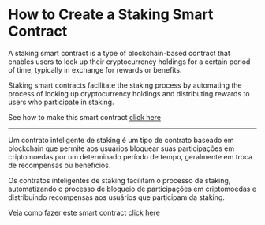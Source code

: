 # How to Create a Staking Smart Contract

A staking smart contract is a type of blockchain-based contract that enables users to lock up their cryptocurrency holdings for a certain period of time, typically in exchange for rewards or benefits.

Staking smart contracts facilitate the staking process by automating the process of locking up cryptocurrency holdings and distributing rewards to users who participate in staking.

See how to make this smart contract [click here](https://www.youtube.com/@nftchoose)

<hr />

Um contrato inteligente de staking é um tipo de contrato baseado em blockchain que permite aos usuários bloquear suas participações em criptomoedas por um determinado período de tempo, geralmente em troca de recompensas ou benefícios.

Os contratos inteligentes de staking facilitam o processo de staking, automatizando o processo de bloqueio de participações em criptomoedas e distribuindo recompensas aos usuários que participam da staking.

Veja como fazer este smart contract [click here](https://www.youtube.com/@nftchoose)
